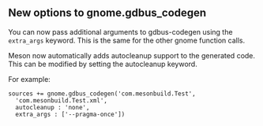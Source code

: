 ## New options to gnome.gdbus_codegen

You can now pass additional arguments to gdbus-codegen using the `extra_args`
keyword. This is the same for the other gnome function calls.

Meson now automatically adds autocleanup support to the generated code. This
can be modified by setting the autocleanup keyword.

For example:

    sources += gnome.gdbus_codegen('com.mesonbuild.Test',
      'com.mesonbuild.Test.xml',
      autocleanup : 'none',
      extra_args : ['--pragma-once'])
